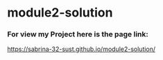 # module2-solution
### For view my Project here is the page link:
https://sabrina-32-sust.github.io/module2-solution/
